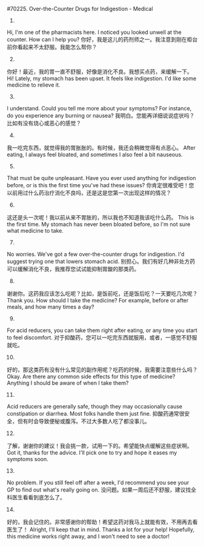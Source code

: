 #70225. Over-the-Counter Drugs for Indigestion - Medical

1.
Hi, I'm one of the pharmacists here. I noticed you looked unwell at the counter. How can I help you?
你好，我是这儿的药剂师之一。我注意到刚在柜台前你看起来不太舒服。我能怎么帮你？

2.
你好！最近，我的胃一直不舒服，好像是消化不良。我想买点药，来缓解一下。
Hi! Lately, my stomach has been upset. It feels like indigestion. I'd like some medicine to relieve it.

3.
I understand. Could you tell me more about your symptoms? For instance, do you experience any burning or nausea?
我明白。您能再详细说说症状吗？比如有没有烧心或恶心的感觉？

4.
我一吃完东西，就觉得我的胃胀胀的。有时候，我还会稍微觉得有点恶心。
After eating, I always feel bloated, and sometimes I also feel a bit nauseous.

5.
That must be quite unpleasant. Have you ever used anything for indigestion before, or is this the first time you've had these issues?
你肯定很难受吧！您以前用过什么药治疗消化不良吗，还是这是您第一次出现这样的情况？

6.
这还是头一次呢！我以前从来不胃胀的，所以我也不知道我该吃什么药。
This is the first time. My stomach has never been bloated before, so I'm not sure what medicine to take.

7.
No worries. We've got a few over-the-counter drugs for indigestion. I'd suggest trying one that lowers stomach acid.
别担心。我们有好几种非处方药可以缓解消化不良，我推荐您试试能抑制胃酸的那类药。

8.
谢谢你。这药我应该怎么吃呢？比如，是饭前吃，还是饭后吃？一天要吃几次呢？
Thank you. How should I take the medicine? For example, before or after meals, and how many times a day?

9.
For acid reducers, you can take them right after eating, or any time you start to feel discomfort.
对于抑酸药，您可以一吃完东西就服用，或者，一感觉不舒服就吃。

10.
好的，那这类药有没有什么常见的副作用呢？吃药的时候，我需要注意些什么吗？
Okay. Are there any common side effects for this type of medicine? Anything I should be aware of when I take them?

11.
Acid reducers are generally safe, though they may occasionally cause constipation or diarrhea. Most folks handle them just fine.
抑酸药通常很安全，但有时会导致便秘或腹泻。不过大多数人吃了都没事儿。

12.
了解，谢谢你的建议！我会挑一款，试用一下的。希望能快点缓解这些症状啊。
Got it, thanks for the advice. I'll pick one to try and hope it eases my symptoms soon.

13.
No problem. If you still feel off after a week, I'd recommend you see your GP to find out what's really going on.
没问题。如果一周后还不舒服，建议找全科医生看看到底怎么了。

14.
好的，我会记住的。非常感谢你的帮助！希望这药对我马上就能有效，不用再去看医生了！
Alright, I'll keep that in mind. Thanks a lot for your help! Hopefully, this medicine works right away, and I won't need to see a doctor!